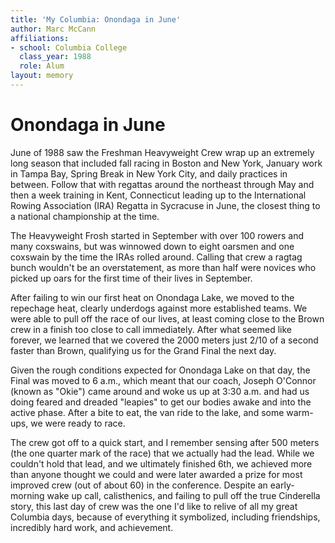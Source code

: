 ```yaml
---
title: 'My Columbia: Onondaga in June'
author: Marc McCann
affiliations:
- school: Columbia College
  class_year: 1988
  role: Alum
layout: memory
---
```


# Onondaga in June

June of 1988 saw the Freshman Heavyweight Crew wrap up an extremely long season that included fall racing in Boston and New York, January work in Tampa Bay, Spring Break in New York City, and daily practices in between.  Follow that with regattas around the northeast through May and then a week training in Kent, Connecticut leading up to the International Rowing Association (IRA) Regatta in Sycracuse in June, the closest thing to a national championship at the time.

The Heavyweight Frosh started in September with over 100 rowers and many coxswains, but was winnowed down to eight oarsmen and one coxswain by the time the IRAs rolled around.  Calling that crew a ragtag bunch wouldn't be an overstatement, as more than half were novices who picked up oars for the first time of their lives in September.

After failing to win our first heat on Onondaga Lake, we moved to the repechage heat, clearly underdogs against more established teams.  We were able to pull off the race of our lives, at least coming close to the Brown crew in a finish too close to call immediately.  After what seemed like forever, we learned that we covered the 2000 meters just 2/10 of a second faster than Brown, qualifying us for the Grand Final the next day.

Given the rough conditions expected for Onondaga Lake on that day, the Final was moved to 6 a.m., which meant that our coach, Joseph O'Connor (known as "Okie") came around and woke us up at 3:30 a.m. and had us doing feared and dreaded "leapies" to get our bodies awake and into the active phase.  After a bite to eat, the van ride to the lake, and some warm-ups, we were ready to race.

The crew got off to a quick start, and I remember sensing after 500 meters (the one quarter mark of the race) that we actually had the lead.  While we couldn't hold that lead, and we ultimately finished 6th, we achieved more than anyone thought we could and were later awarded a prize for most improved crew (out of about 60) in the conference.  Despite an early-morning wake up call, calisthenics, and failing to pull off the true Cinderella story, this last day of crew was the one I'd like to relive of all my great Columbia days, because of everything it symbolized, including friendships, incredibly hard work, and achievement.
